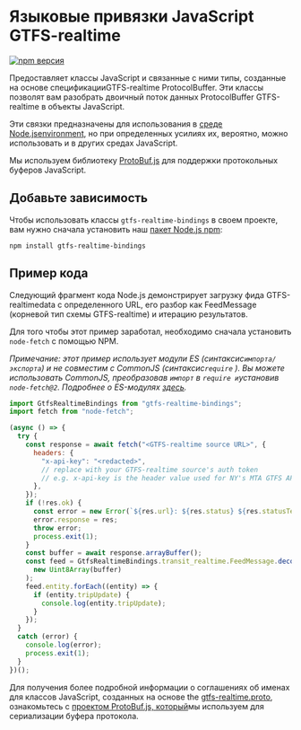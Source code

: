 # Языковые привязки JavaScript GTFS-realtime

[![npm версия](https://badge.fury.io/js/gtfs-realtime-bindings.svg)](http://badge.fury.io/js/gtfs-realtime-bindings)

Предоставляет классы JavaScript и связанные с ними типы, созданные на основе спецификацииGTFS-realtime ProtocolBuffer. Эти классы позволят вам разобрать двоичный поток данных ProtocolBuffer GTFS-realtime в объекты JavaScript.

Эти связки предназначены для использования в [среде Node.jsenvironment](http://nodejs.org/), но при определенных усилиях их, вероятно, можно использовать и в других средах JavaScript.

Мы используем библиотеку [ProtoBuf.js](https://github.com/dcodeIO/ProtoBuf.js) для поддержки протокольных буферов JavaScript.

## Добавьте зависимость

Чтобы использовать классы `gtfs-realtime-bindings` в своем проекте, вам нужно сначала установить наш [пакет Node.js npm](https://www.npmjs.com/package/gtfs-realtime-bindings):

    npm install gtfs-realtime-bindings

## Пример кода

Следующий фрагмент кода Node.js демонстрирует загрузку фида GTFS-realtimedata с определенного URL, его разбор как FeedMessage (корневой тип схемы GTFS-realtime) и итерацию результатов.

Для того чтобы этот пример заработал, необходимо сначала установить `node-fetch` с помощью NPM.

_Примечание: этот пример использует модули ES (синтаксис`импорта/экспорта`) и не совместим с CommonJS (синтаксис`require` ). Вы можете использовать CommonJS, преобразовав `импорт` в `require и`установив `node-fetch@2`. Подробнее о ES-модулях [здесь](https://nodejs.org/api/esm.html)._

```javascript
import GtfsRealtimeBindings from "gtfs-realtime-bindings";
import fetch from "node-fetch";

(async () => {
  try {
    const response = await fetch("<GTFS-realtime source URL>", {
      headers: {
        "x-api-key": "<redacted>",
        // replace with your GTFS-realtime source's auth token
        // e.g. x-api-key is the header value used for NY's MTA GTFS APIs
      },
    });
    if (!res.ok) {
      const error = new Error(`${res.url}: ${res.status} ${res.statusText}`);
      error.response = res;
      throw error;
      process.exit(1);
    }
    const buffer = await response.arrayBuffer();
    const feed = GtfsRealtimeBindings.transit_realtime.FeedMessage.decode(
      new Uint8Array(buffer)
    );
    feed.entity.forEach((entity) => {
      if (entity.tripUpdate) {
        console.log(entity.tripUpdate);
      }
    });
  }
  catch (error) {
    console.log(error);
    process.exit(1);
  }
})();
```

Для получения более подробной информации о соглашениях об именах для классов JavaScript, созданных на основе the [gtfs-realtime.proto](https://github.com/google/transit/blob/master/gtfs-realtime/proto/gtfs-realtime.proto), ознакомьтесь с [проектом ProtoBuf.js, который](https://github.com/dcodeIO/ProtoBuf.js/wiki)мы используем для сериализации буфера протокола.
